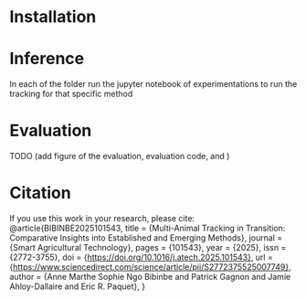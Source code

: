 # Installation

# Inference
In each of the folder run the jupyter notebook of experimentations to run the tracking for that specific method

# Evaluation
TODO (add figure of the evaluation, evaluation code, and )
# Citation
If you use this work in your research, please cite: 
@article{BIBINBE2025101543,
title = {Multi-Animal Tracking in Transition: Comparative Insights into Established and Emerging Methods},
journal = {Smart Agricultural Technology},
pages = {101543},
year = {2025},
issn = {2772-3755},
doi = {https://doi.org/10.1016/j.atech.2025.101543},
url = {https://www.sciencedirect.com/science/article/pii/S2772375525007749},
author = {Anne Marthe Sophie Ngo Bibinbe and Patrick Gagnon and Jamie Ahloy-Dallaire and Eric R. Paquet},
}
